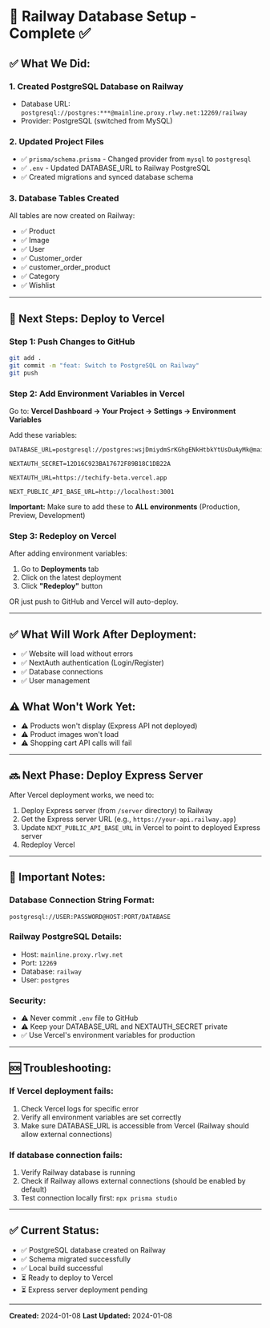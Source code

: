 # 🚂 Railway Database Setup - Complete ✅

## ✅ What We Did:

### 1. Created PostgreSQL Database on Railway
- Database URL: `postgresql://postgres:***@mainline.proxy.rlwy.net:12269/railway`
- Provider: PostgreSQL (switched from MySQL)

### 2. Updated Project Files
- ✅ `prisma/schema.prisma` - Changed provider from `mysql` to `postgresql`
- ✅ `.env` - Updated DATABASE_URL to Railway PostgreSQL
- ✅ Created migrations and synced database schema

### 3. Database Tables Created
All tables are now created on Railway:
- ✅ Product
- ✅ Image
- ✅ User
- ✅ Customer_order
- ✅ customer_order_product
- ✅ Category
- ✅ Wishlist

---

## 🚀 Next Steps: Deploy to Vercel

### Step 1: Push Changes to GitHub
```bash
git add .
git commit -m "feat: Switch to PostgreSQL on Railway"
git push
```

### Step 2: Add Environment Variables in Vercel

Go to: **Vercel Dashboard → Your Project → Settings → Environment Variables**

Add these variables:

```env
DATABASE_URL=postgresql://postgres:wsjDmiydmSrKGhgENkHtbkYtUsDuAyMk@mainline.proxy.rlwy.net:12269/railway

NEXTAUTH_SECRET=12D16C923BA17672F89B18C1DB22A

NEXTAUTH_URL=https://techify-beta.vercel.app

NEXT_PUBLIC_API_BASE_URL=http://localhost:3001
```

**Important:** Make sure to add these to **ALL environments** (Production, Preview, Development)

### Step 3: Redeploy on Vercel

After adding environment variables:
1. Go to **Deployments** tab
2. Click on the latest deployment
3. Click **"Redeploy"** button

OR just push to GitHub and Vercel will auto-deploy.

---

## ✅ What Will Work After Deployment:

- ✅ Website will load without errors
- ✅ NextAuth authentication (Login/Register)
- ✅ Database connections
- ✅ User management

## ⚠️ What Won't Work Yet:

- ⚠️ Products won't display (Express API not deployed)
- ⚠️ Product images won't load
- ⚠️ Shopping cart API calls will fail

---

## 🔜 Next Phase: Deploy Express Server

After Vercel deployment works, we need to:

1. Deploy Express server (from `/server` directory) to Railway
2. Get the Express server URL (e.g., `https://your-api.railway.app`)
3. Update `NEXT_PUBLIC_API_BASE_URL` in Vercel to point to deployed Express server
4. Redeploy Vercel

---

## 📝 Important Notes:

### Database Connection String Format:
```
postgresql://USER:PASSWORD@HOST:PORT/DATABASE
```

### Railway PostgreSQL Details:
- Host: `mainline.proxy.rlwy.net`
- Port: `12269`
- Database: `railway`
- User: `postgres`

### Security:
- ⚠️ Never commit `.env` file to GitHub
- ⚠️ Keep your DATABASE_URL and NEXTAUTH_SECRET private
- ✅ Use Vercel's environment variables for production

---

## 🆘 Troubleshooting:

### If Vercel deployment fails:
1. Check Vercel logs for specific error
2. Verify all environment variables are set correctly
3. Make sure DATABASE_URL is accessible from Vercel (Railway should allow external connections)

### If database connection fails:
1. Verify Railway database is running
2. Check if Railway allows external connections (should be enabled by default)
3. Test connection locally first: `npx prisma studio`

---

## ✅ Current Status:

- ✅ PostgreSQL database created on Railway
- ✅ Schema migrated successfully
- ✅ Local build successful
- ⏳ Ready to deploy to Vercel
- ⏳ Express server deployment pending

---

**Created:** 2024-01-08
**Last Updated:** 2024-01-08